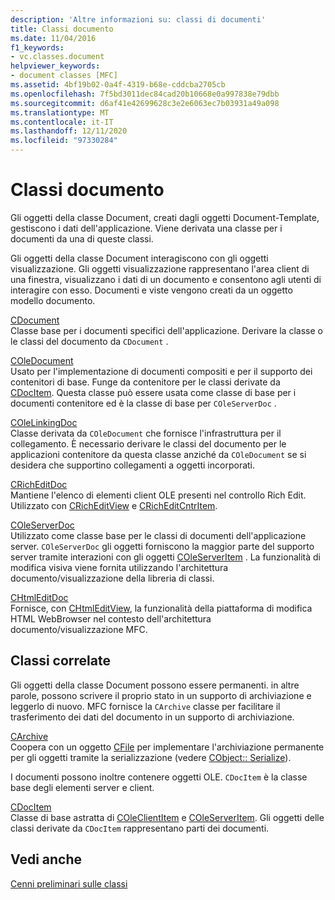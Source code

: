 ```yaml
---
description: 'Altre informazioni su: classi di documenti'
title: Classi documento
ms.date: 11/04/2016
f1_keywords:
- vc.classes.document
helpviewer_keywords:
- document classes [MFC]
ms.assetid: 4bf19b02-0a4f-4319-b68e-cddcba2705cb
ms.openlocfilehash: 7f5bd3011dec84cad20b10668e0a997838e79dbb
ms.sourcegitcommit: d6af41e42699628c3e2e6063ec7b03931a49a098
ms.translationtype: MT
ms.contentlocale: it-IT
ms.lasthandoff: 12/11/2020
ms.locfileid: "97330284"
---
```

# <a name="document-classes"></a>Classi documento

Gli oggetti della classe Document, creati dagli oggetti Document-Template, gestiscono i dati dell'applicazione. Viene derivata una classe per i documenti da una di queste classi.

Gli oggetti della classe Document interagiscono con gli oggetti visualizzazione. Gli oggetti visualizzazione rappresentano l'area client di una finestra, visualizzano i dati di un documento e consentono agli utenti di interagire con esso. Documenti e viste vengono creati da un oggetto modello documento.

[CDocument](reference/cdocument-class.md)<br/>
Classe base per i documenti specifici dell'applicazione. Derivare la classe o le classi del documento da `CDocument` .

[COleDocument](reference/coledocument-class.md)<br/>
Usato per l'implementazione di documenti compositi e per il supporto dei contenitori di base. Funge da contenitore per le classi derivate da [CDocItem](reference/cdocitem-class.md). Questa classe può essere usata come classe di base per i documenti contenitore ed è la classe di base per `COleServerDoc` .

[COleLinkingDoc](reference/colelinkingdoc-class.md)<br/>
Classe derivata da `COleDocument` che fornisce l'infrastruttura per il collegamento. È necessario derivare le classi del documento per le applicazioni contenitore da questa classe anziché da `COleDocument` se si desidera che supportino collegamenti a oggetti incorporati.

[CRichEditDoc](reference/cricheditdoc-class.md)<br/>
Mantiene l'elenco di elementi client OLE presenti nel controllo Rich Edit. Utilizzato con [CRichEditView](reference/cricheditview-class.md) e [CRichEditCntrItem](reference/cricheditcntritem-class.md).

[COleServerDoc](reference/coleserverdoc-class.md)<br/>
Utilizzato come classe base per le classi di documenti dell'applicazione server. `COleServerDoc` gli oggetti forniscono la maggior parte del supporto server tramite interazioni con gli oggetti [COleServerItem](reference/coleserveritem-class.md) . La funzionalità di modifica visiva viene fornita utilizzando l'architettura documento/visualizzazione della libreria di classi.

[CHtmlEditDoc](reference/chtmleditdoc-class.md)<br/>
Fornisce, con [CHtmlEditView](reference/chtmleditview-class.md), la funzionalità della piattaforma di modifica HTML WebBrowser nel contesto dell'architettura documento/visualizzazione MFC.

## <a name="related-classes"></a>Classi correlate

Gli oggetti della classe Document possono essere permanenti. in altre parole, possono scrivere il proprio stato in un supporto di archiviazione e leggerlo di nuovo. MFC fornisce la `CArchive` classe per facilitare il trasferimento dei dati del documento in un supporto di archiviazione.

[CArchive](reference/carchive-class.md)<br/>
Coopera con un oggetto [CFile](reference/cfile-class.md) per implementare l'archiviazione permanente per gli oggetti tramite la serializzazione (vedere [CObject:: Serialize](reference/cobject-class.md#serialize)).

I documenti possono inoltre contenere oggetti OLE. `CDocItem` è la classe base degli elementi server e client.

[CDocItem](reference/cdocitem-class.md)<br/>
Classe di base astratta di [COleClientItem](reference/coleclientitem-class.md) e [COleServerItem](reference/coleserveritem-class.md). Gli oggetti delle classi derivate da `CDocItem` rappresentano parti dei documenti.

## <a name="see-also"></a>Vedi anche

[Cenni preliminari sulle classi](class-library-overview.md)
